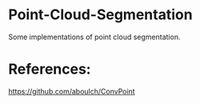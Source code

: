 # Point-Cloud-Segmentation
Some implementations of point cloud segmentation.

# References:
https://github.com/aboulch/ConvPoint
